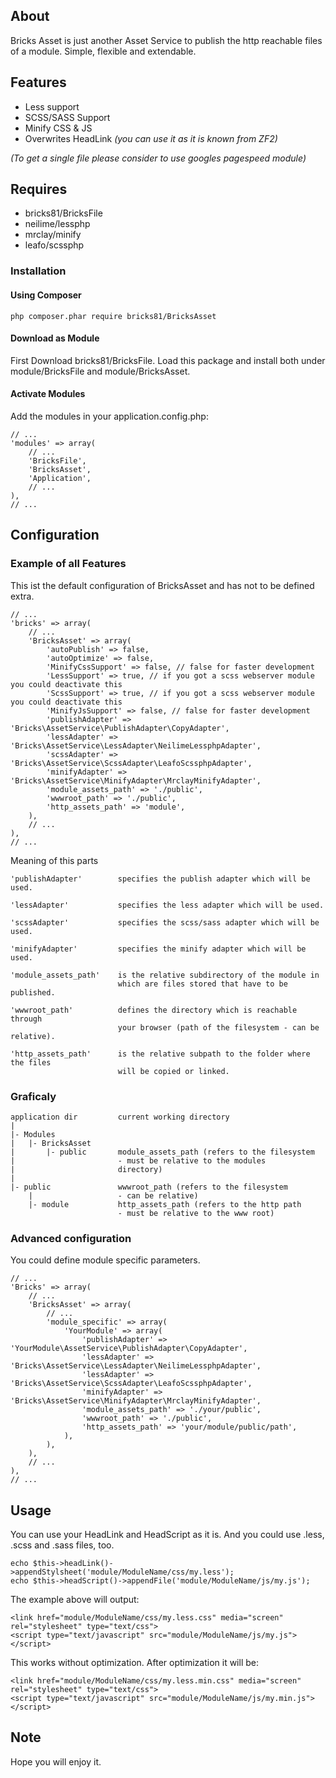 ## About
Bricks Asset is just another Asset Service to publish
the http reachable files of a module. Simple, flexible and extendable.
## Features
- Less support
- SCSS/SASS Support
- Minify CSS & JS
- Overwrites HeadLink *(you can use it as it is known from ZF2)*

*(To get a single file please consider to use googles pagespeed module)*

## Requires
- bricks81/BricksFile
- neilime/lessphp
- mrclay/minify
- leafo/scssphp 

### Installation
#### Using Composer
    php composer.phar require bricks81/BricksAsset
#### Download as Module
First Download bricks81/BricksFile.
Load this package and install both under module/BricksFile and module/BricksAsset.
#### Activate Modules
Add the modules in your application.config.php:

	// ...    
	'modules' => array(
    	// ...
    	'BricksFile',	
    	'BricksAsset',
    	'Application',
    	// ...	
    ),
	// ...

## Configuration
### Example of all Features
This ist the default configuration of BricksAsset and has not to be defined extra.
 
	// ...
	'bricks' => array(
		// ...
		'BricksAsset' => array(
			'autoPublish' => false,
			'autoOptimize' => false,			
			'MinifyCssSupport' => false, // false for faster development
			'LessSupport' => true, // if you got a scss webserver module you could deactivate this
			'ScssSupport' => true, // if you got a scss webserver module you could deactivate this
			'MinifyJsSupport' => false, // false for faster development
			'publishAdapter' => 'Bricks\AssetService\PublishAdapter\CopyAdapter',			
			'lessAdapter' => 'Bricks\AssetService\LessAdapter\NeilimeLessphpAdapter',
			'scssAdapter' => 'Bricks\AssetService\ScssAdapter\LeafoScssphpAdapter',
			'minifyAdapter' => 'Bricks\AssetService\MinifyAdapter\MrclayMinifyAdapter',
			'module_assets_path' => './public',
			'wwwroot_path' => './public',
			'http_assets_path' => 'module',			
		),
		// ...
	),
	// ...   

Meaning of this parts
	
	'publishAdapter' 		specifies the publish adapter which will be used.

	'lessAdapter' 			specifies the less adapter which will be used.

	'scssAdapter'			specifies the scss/sass adapter which will be used.

	'minifyAdapter' 		specifies the minify adapter which will be used.

	'module_assets_path' 	is the relative subdirectory of the module in 
							which are files stored that have to be published.

	'wwwroot_path' 			defines the directory which is reachable through 
							your browser (path of the filesystem - can be relative).

	'http_assets_path' 		is the relative subpath to the folder where the files 
							will be copied or linked.

### Graficaly
	application dir			current working directory
	|
	|- Modules
	|	|- BricksAsset		
	|		|- public		module_assets_path (refers to the filesystem 
	|						- must be relative to the modules
	|						directory)
 	|
	|- public				wwwroot_path (refers to the filesystem 
		|					- can be relative)
		|- module			http_assets_path (refers to the http path 
							- must be relative to the www root)

### Advanced configuration
You could define module specific parameters.
	
	// ...
	'Bricks' => array(
		// ...
		'BricksAsset' => array(
			// ...
			'module_specific' => array(
				'YourModule' => array(
				 	'publishAdapter' => 'YourModule\AssetService\PublishAdapter\CopyAdapter',
					'lessAdapter' => 'Bricks\AssetService\LessAdapter\NeilimeLessphpAdapter',
					'lessAdapter' => 'Bricks\AssetService\ScssAdapter\LeafoScssphpAdapter',
					'minifyAdapter' => 'Bricks\AssetService\MinifyAdapter\MrclayMinifyAdapter',
					'module_assets_path' => './your/public',
					'wwwroot_path' => './public',
					'http_assets_path' => 'your/module/public/path',					
				),
			),
		),
		// ...
	),   
	// ...

## Usage

You can use your HeadLink and HeadScript as it is. And you could use .less, .scss and .sass files, too.

	echo $this->headLink()->appendStylsheet('module/ModuleName/css/my.less');
	echo $this->headScript()->appendFile('module/ModuleName/js/my.js');

The example above will output:

	<link href="module/ModuleName/css/my.less.css" media="screen" rel="stylesheet" type="text/css">
	<script type="text/javascript" src="module/ModuleName/js/my.js"></script>

This works without optimization. After optimization it will be:

	<link href="module/ModuleName/css/my.less.min.css" media="screen" rel="stylesheet" type="text/css">
	<script type="text/javascript" src="module/ModuleName/js/my.min.js"></script>

## Note

Hope you will enjoy it.